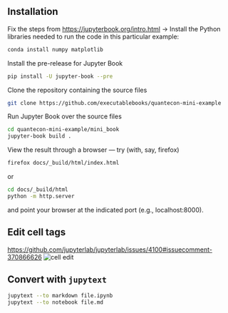## Installation
Fix the steps from https://jupyterbook.org/intro.html → 
Install the Python libraries needed to run the code in this particular example:

```bash
conda install numpy matplotlib
```
Install the pre-release for Jupyter Book

```bash
pip install -U jupyter-book --pre
```
Clone the repository containing the source files

```bash
git clone https://github.com/executablebooks/quantecon-mini-example
```

Run Jupyter Book over the source files

```bash
cd quantecon-mini-example/mini_book
jupyter-book build .
```
View the result through a browser — try (with, say, firefox)

```bash
firefox docs/_build/html/index.html
```
or

```bash
cd docs/_build/html
python -m http.server
```

and point your browser at the indicated port (e.g., localhost:8000).

## Edit cell tags
https://github.com/jupyterlab/jupyterlab/issues/4100#issuecomment-370866626
![cell edit](https://user-images.githubusercontent.com/1186124/37048553-3525e028-213c-11e8-83e7-2760446eab95.png)
## Convert with `jupytext`
```bash
jupytext --to markdown file.ipynb
jupytext --to notebook file.md
```
